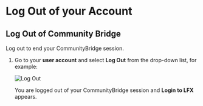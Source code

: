 # Log Out of your Account

## Log Out of Community Bridge

Log out to end your CommunityBridge session.

1. Go to your **user account** and select **Log Out** from the drop-down list, for example:

   ​![Log Out](https://firebasestorage.googleapis.com/v0/b/gitbook-28427.appspot.com/o/assets%2F-LuGl2w4LzPpYJ8jx5ae%2F-LuGz82LqEUywqFA_GQT%2F-LuGz92cAa2UrFgOU2P9%2Flfx-profile-options.png?generation=1574407286204622&alt=media)​

   You are logged out of your CommunityBridge session and **Login to LFX** appears.



